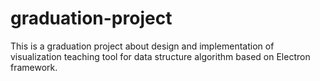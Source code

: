 # graduation-project
This is a graduation project about design and implementation of visualization teaching tool for data structure algorithm based on Electron framework.
